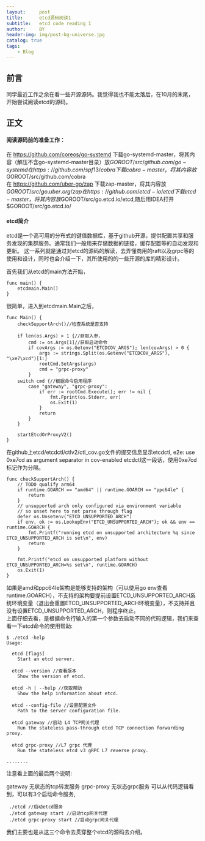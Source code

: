 ```yaml
---
layout:     post
title:      etcd源码阅读1
subtitle:   etcd code reading 1
author:     BY
header-img: img/post-bg-universe.jpg
catalog: true
tags:
    - Blog
---
```



## 前言

同学最近工作之余在看一些开源源码。我觉得我也不能太落后，在10月的末尾，开始尝试阅读etcd的源码。

## 正文

#### 阅读源码前的准备工作：

在 https://github.com/coreos/go-systemd 下载go-systemd-master，将其内容（解压不含go-systemd-master目录）放$GOROOT/src/github.com/go-systemd  
在 https://github.com/spf13/cobra 下载cobra-master，将其内容放$GOROOT/src/github.com/cobra  
在 https://github.com/uber-go/zap 下载zap-master，将其内容放$GOROOT/src/go.uber.org/zap  
在 https://github.com/etcd-io/etcd 下载etcd-master，将其内容放$GOROOT/src/go.etcd.io/etcd,随后用IDEA打开$GOROOT/src/go.etcd.io/  

#### etcd简介
etcd是一个高可用的分布式的键值数据库，基于github开源，提供配置共享和服务发现的集群服务。通常我们一般用来存储数据的链接，缓存配置等的自动发现和更新。
这一系列就是通过对etcd的源码的解读，去弄懂商用的raft以及grpc等的使用和设计，同时也会介绍一下，其所使用的的一些开源的库的精彩设计。

首先我们从etcd的main方法开始，
```
func main() {
    etcdmain.Main()
}
```
很简单，进入到etcdmain.Main之后，
```
func Main() {
    checkSupportArch()//检查系统是否支持

    if len(os.Args) > 1 {//获取入参，
        cmd := os.Args[1]//获取启动命令
        if covArgs := os.Getenv("ETCDCOV_ARGS"); len(covArgs) > 0 {
            args := strings.Split(os.Getenv("ETCDCOV_ARGS"), "\xe7\xcd")[1:]
            rootCmd.SetArgs(args)
            cmd = "grpc-proxy"
        }
    switch cmd {//根据命令启用程序
        case "gateway", "grpc-proxy":
            if err := rootCmd.Execute(); err != nil {
                fmt.Fprint(os.Stderr, err)
                os.Exit(1)
            }
            return
        }
    }

    startEtcdOrProxyV2()
}
```
在github上etcd/etcdctl/ctlv2/ctl_cov.go文件的提交信息显示etcdctl, e2e: use 0xe7cd as argument separator in cov-enabled etcdctl这一段话，使用0xe7cd标记作为分隔。  
```
func checkSupportArch() {
	// TODO qualify arm64
	if runtime.GOARCH == "amd64" || runtime.GOARCH == "ppc64le" {
		return
	}
	// unsupported arch only configured via environment variable
	// so unset here to not parse through flag
	defer os.Unsetenv("ETCD_UNSUPPORTED_ARCH")
	if env, ok := os.LookupEnv("ETCD_UNSUPPORTED_ARCH"); ok && env == runtime.GOARCH {
		fmt.Printf("running etcd on unsupported architecture %q since ETCD_UNSUPPORTED_ARCH is set\n", env)
		return
	}

	fmt.Printf("etcd on unsupported platform without ETCD_UNSUPPORTED_ARCH=%s set\n", runtime.GOARCH)
	os.Exit(1)
}
```
如果是amd和ppc64le架构是能够支持的架构（可以使用go env查看runtime.GOARCH），不支持的架构要提前设置ETCD_UNSUPPORTED_ARCH系统环境变量（退出会重置ETCD_UNSUPPORTED_ARCH环境变量），不支持并且没有设置ETCD_UNSUPPORTED_ARCH，则程序终止。  
上面仔细去看，是根据命令行输入的第一个参数去启动不同的代码逻辑，我们来查看一下etcd命令的使用帮助:  
```
$ ./etcd -help
Usage:

  etcd [flags]
    Start an etcd server.

  etcd --version //查看版本
    Show the version of etcd.

  etcd -h | --help //获取帮助
    Show the help information about etcd.

  etcd --config-file //设置配置文件
    Path to the server configuration file.

  etcd gateway //启动 L4 TCP网关代理
    Run the stateless pass-through etcd TCP connection forwarding proxy.

  etcd grpc-proxy //L7 grpc 代理
    Run the stateless etcd v3 gRPC L7 reverse proxy.

........
```
注意看上面的最后两个说明:

gateway 无状态的tcp转发服务
grpc-proxy 无状态grpc服务
可以从代码逻辑看到，可以有3个启动命令服务,
```
 ./etcd //启动etcd服务
 ./etcd gateway start //启动tcp网关代理
 ./etcd grpc-proxy start //启动grpc网关代理
 ```
我们主要也是从这三个命令去贯穿整个etcd的源码去介绍。